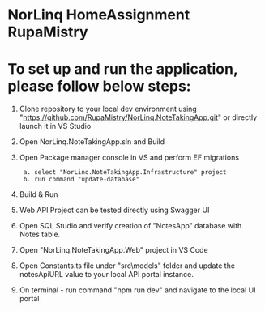 # NorLinq HomeAssignment RupaMistry


# To set up and run the application, please follow below steps:
   1. Clone repository to your local dev environment using "https://github.com/RupaMistry/NorLinq.NoteTakingApp.git" or directly launch it in VS Studio
2. Open NorLinq.NoteTakingApp.sln and Build
3. Open Package manager console in VS and perform EF migrations   

        a. select "NorLinq.NoteTakingApp.Infrastructure" project
        b. run command "update-database"
5. Build & Run
6. Web API Project can be tested directly using Swagger UI 
7. Open SQL Studio and verify creation of "NotesApp" database with Notes table. 
8. Open "NorLinq.NoteTakingApp.Web" project in VS Code
9. Open Constants.ts file under "src\models" folder and update the notesApiURL value to your local API portal instance.
10. On terminal - run command "npm run dev" and navigate to the local UI portal
